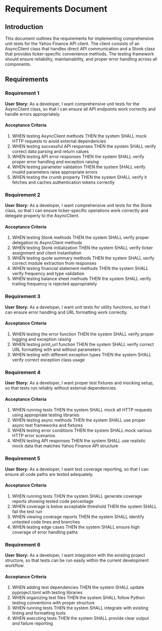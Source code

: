 # Requirements Document

## Introduction

This document outlines the requirements for implementing comprehensive unit tests for the Yahoo Finance API client. The client consists of an AsyncClient class that handles direct API communication and a Stonk class that provides ticker-specific convenience methods. The testing framework should ensure reliability, maintainability, and proper error handling across all components.

## Requirements

### Requirement 1

**User Story:** As a developer, I want comprehensive unit tests for the AsyncClient class, so that I can ensure all API endpoints work correctly and handle errors appropriately.

#### Acceptance Criteria

1. WHEN testing AsyncClient methods THEN the system SHALL mock HTTP requests to avoid external dependencies
2. WHEN testing successful API responses THEN the system SHALL verify correct data parsing and return values
3. WHEN testing API error responses THEN the system SHALL verify proper error handling and exception raising
4. WHEN testing parameter validation THEN the system SHALL verify invalid parameters raise appropriate errors
5. WHEN testing the crumb property THEN the system SHALL verify it fetches and caches authentication tokens correctly

### Requirement 2

**User Story:** As a developer, I want comprehensive unit tests for the Stonk class, so that I can ensure ticker-specific operations work correctly and delegate properly to the AsyncClient.

#### Acceptance Criteria

1. WHEN testing Stonk methods THEN the system SHALL verify proper delegation to AsyncClient methods
2. WHEN testing Stonk initialization THEN the system SHALL verify ticker assignment and client instantiation
3. WHEN testing quote summary methods THEN the system SHALL verify correct module extraction from responses
4. WHEN testing financial statement methods THEN the system SHALL verify frequency and type validation
5. WHEN testing balance sheet methods THEN the system SHALL verify trailing frequency is rejected appropriately

### Requirement 3

**User Story:** As a developer, I want unit tests for utility functions, so that I can ensure error handling and URL formatting work correctly.

#### Acceptance Criteria

1. WHEN testing the error function THEN the system SHALL verify proper logging and exception raising
2. WHEN testing print_url function THEN the system SHALL verify correct URL formatting with and without parameters
3. WHEN testing with different exception types THEN the system SHALL verify correct exception class usage

### Requirement 4

**User Story:** As a developer, I want proper test fixtures and mocking setup, so that tests run reliably without external dependencies.

#### Acceptance Criteria

1. WHEN running tests THEN the system SHALL mock all HTTP requests using appropriate testing libraries
2. WHEN testing async methods THEN the system SHALL use proper async test frameworks and fixtures
3. WHEN testing error conditions THEN the system SHALL mock various HTTP error scenarios
4. WHEN testing API responses THEN the system SHALL use realistic mock data that matches Yahoo Finance API structure

### Requirement 5

**User Story:** As a developer, I want test coverage reporting, so that I can ensure all code paths are tested adequately.

#### Acceptance Criteria

1. WHEN running tests THEN the system SHALL generate coverage reports showing tested code percentage
2. WHEN coverage is below acceptable threshold THEN the system SHALL fail the test run
3. WHEN viewing coverage reports THEN the system SHALL identify untested code lines and branches
4. WHEN testing edge cases THEN the system SHALL ensure high coverage of error handling paths

### Requirement 6

**User Story:** As a developer, I want integration with the existing project structure, so that tests can be run easily within the current development workflow.

#### Acceptance Criteria

1. WHEN adding test dependencies THEN the system SHALL update pyproject.toml with testing libraries
2. WHEN organizing test files THEN the system SHALL follow Python testing conventions with proper structure
3. WHEN running tests THEN the system SHALL integrate with existing linting and formatting tools
4. WHEN executing tests THEN the system SHALL provide clear output and failure reporting